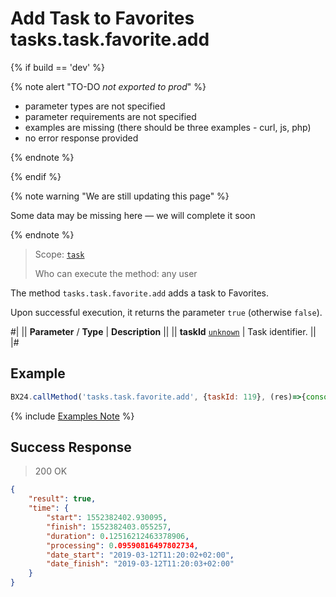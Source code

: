 # Add Task to Favorites tasks.task.favorite.add

{% if build == 'dev' %}

{% note alert "TO-DO _not exported to prod_" %}

- parameter types are not specified
- parameter requirements are not specified
- examples are missing (there should be three examples - curl, js, php)
- no error response provided
 
{% endnote %}

{% endif %}

{% note warning "We are still updating this page" %}

Some data may be missing here — we will complete it soon

{% endnote %}

> Scope: [`task`](../scopes/permissions.md)
>
> Who can execute the method: any user

The method `tasks.task.favorite.add` adds a task to Favorites.

Upon successful execution, it returns the parameter `true` (otherwise `false`).

#|
|| **Parameter** / **Type** | **Description** ||
|| **taskId**
[`unknown`](../data-types.md) | Task identifier. ||
|#

## Example

```js
BX24.callMethod('tasks.task.favorite.add', {taskId: 119}, (res)=>{console.log(res.answer.result);});
```

{% include [Examples Note](../../_includes/examples.md) %}

## Success Response

> 200 OK

```json
{
    "result": true,
    "time": {
        "start": 1552382402.930095,
        "finish": 1552382403.055257,
        "duration": 0.12516212463378906,
        "processing": 0.09590816497802734,
        "date_start": "2019-03-12T11:20:02+02:00",
        "date_finish": "2019-03-12T11:20:03+02:00"
    }
}
```